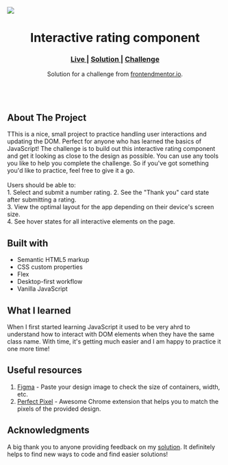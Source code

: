 <img src="https://github.com/catherineisonline/interactive-rating-component-frontendmentor/blob/main/images/project-preview.png?raw=true"></img>

<h1 align="center">Interactive rating component
</h1>

<div align="center">
  <h3>
    <a href="https://catherineisonline.github.io/interactive-rating-component-frontendmentor/" color="white">
      Live
    </a>
    <span> | </span>
    <a href="https://www.frontendmentor.io/solutions/interactive-rating-component-B1FOwAQB9">
      Solution
    </a>
   <span> | </span>
    <a href="https://www.frontendmentor.io/challenges/interactive-rating-component-koxpeBUmI">
      Challenge
    </a>
  </h3>
</div>
<div align="center">
   Solution for a challenge from  <a href="https://www.frontendmentor.io/challenges/interactive-rating-component-koxpeBUmI" target="_blank">frontendmentor.io</a>.
</div>
<br>
<br>
<br>

## About The Project

<p>TThis is a nice, small project to practice handling user interactions and updating the DOM. Perfect for anyone who has learned the basics of JavaScript!
The challenge is to build out this interactive rating component and get it looking as close to the design as possible.
You can use any tools you like to help you complete the challenge. So if you've got something you'd like to practice, feel free to give it a go.
<br><br>Users should be able to:
<br>1. Select and submit a number rating.
2. See the "Thank you" card state after submitting a rating.
<br>
3. View the optimal layout for the app depending on their device's screen size.
<br>
4. See hover states for all interactive elements on the page.
<br>

## Built with

- Semantic HTML5 markup
- CSS custom properties
- Flex
- Desktop-first workflow
- Vanilla JavaScript

## What I learned

When I first started learning JavaScript it used to be very ahrd to understand how to interact with DOM elements when they have the same class name. With time, it's getting much easier and I am happy to practice it one more time!

## Useful resources

1. <a href="https://www.figma.com/">Figma</a> - Paste your design image to check the size of containers, width, etc.
2. <a href="https://chrome.google.com/webstore/detail/perfectpixel-by-welldonec/dkaagdgjmgdmbnecmcefdhjekcoceebi">Perfect Pixel</a> - Awesome Chrome extension that helps you to match the pixels of the provided design.

## Acknowledgments

A big thank you to anyone providing feedback on my <a href="https://www.frontendmentor.io/solutions/interactive-rating-component-B1FOwAQB9">solution</a>. It definitely helps to find new ways to code and find easier solutions!

